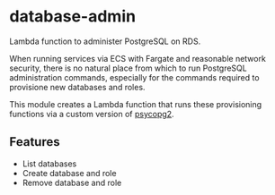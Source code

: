# database-admin

Lambda function to administer PostgreSQL on RDS.

When running services via ECS with Fargate and reasonable network security, there is no
natural place from which to run PostgreSQL administration commands, especially for the
commands required to provisione new databases and roles.

This module creates a Lambda function that runs these provisioning functions via a custom
version of [psycopg2](https://github.com/pzmosquito/awslambda-psycopg2).


## Features

 - List databases
 - Create database and role
 - Remove database and role
